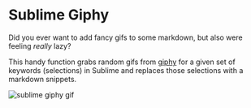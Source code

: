 # Sublime Giphy

Did you ever want to add fancy gifs to some markdown, but also were feeling
_really_ lazy?

This handy function grabs random gifs from [giphy](https://giphy.com/) for a given set of keywords (selections) in Sublime and replaces those selections with a markdown snippets. 

![sublime giphy gif](sublime-giphy.gif)